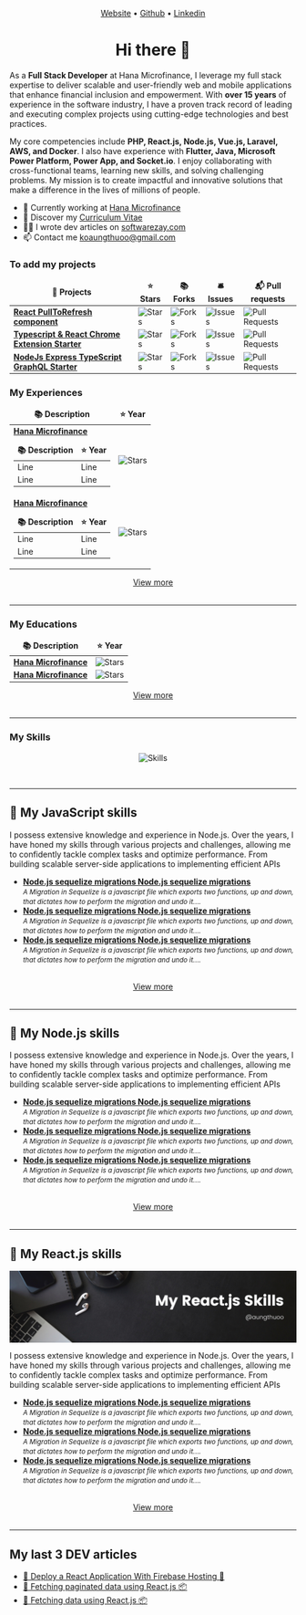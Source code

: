 
<!-- <p align="center">

  <img align="center" alt="Skills" src="https://raw.githubusercontent.com/mrandrewmaung/mrandrewmaung/main/img/Black%20Geometric%20Marketing%20Expert%20LinkedIn%20Banner.png" />
</p> -->


<p align="center">
  <a href="https://www.softwarezay.com/">Website</a> •
  <a href="https://github.com/mrandrewmaung">Github</a> •
  <a href="https://www.linkedin.com/in/aungthuoo/">Linkedin</a>
</p>

<h1 align="center">Hi there 👋</h1>

As a __Full Stack Developer__ at Hana Microfinance, I leverage my full stack expertise to deliver scalable and user-friendly web and mobile applications that enhance financial inclusion and empowerment. With __over 15 years__ of experience in the software industry, I have a proven track record of leading and executing complex projects using cutting-edge technologies and best practices.

My core competencies include __PHP, React.js, Node.js, Vue.js, Laravel, AWS, and Docker__. I also have experience with __Flutter, Java, Microsoft Power Platform, Power App, and Socket.io__. I enjoy collaborating with cross-functional teams, learning new skills, and solving challenging problems. My mission is to create impactful and innovative solutions that make a difference in the lives of millions of people.

* 💼 Currently working at [Hana Microfinance](https://www.linkedin.com/company/hana-microfinance/mycompany/) <br/>
* 🔖 Discover my [Curriculum Vitae](https://www.linkedin.com/in/aungthuoo/)<br/>
* ✍🏻 I wrote dev articles on [softwarezay.com](https://softwarezay.com) <br/>
* 📫 Contact me [koaungthuoo@gmail.com](koaungthuoo@gmail.com)


<h3>To add my projects</h3>
<table>
  <thead align="center">
    <tr border: none;>
      <td><b>🎁 Projects</b></td>
      <td><b>⭐ Stars</b></td>
      <td><b>📚 Forks</b></td>
      <td><b>🛎 Issues</b></td>
      <td><b>📬 Pull requests</b></td>
    </tr>
  </thead>
  <tbody>
    <tr>
      <td><a href="https://github.com/thmsgbrt/react-simple-pull-to-refresh"><b>React PullToRefresh component</b></a></td>
      <td><img alt="Stars" src="https://img.shields.io/github/stars/thmsgbrt/react-simple-pull-to-refresh?style=flat-square&labelColor=343b41"/></td>
      <td><img alt="Forks" src="https://img.shields.io/github/forks/thmsgbrt/react-simple-pull-to-refresh?style=flat-square&labelColor=343b41"/></td>
      <td><img alt="Issues" src="https://img.shields.io/github/issues/thmsgbrt/react-simple-pull-to-refresh?style=flat-square&labelColor=343b41"/></td>
      <td><img alt="Pull Requests" src="https://img.shields.io/github/issues-pr/thmsgbrt/react-simple-pull-to-refresh?style=flat-square&labelColor=343b41"/></td>
    </tr>
	  <tr>
      <td><a href="https://github.com/thmsgbrt/Chrome-Extension-with-React-and-Typescript-Starter-Pack"><b>Typescript & React Chrome Extension Starter</b></a></td>
      <td><img alt="Stars" src="https://img.shields.io/github/stars/thmsgbrt/Chrome-Extension-with-React-and-Typescript-Starter-Pack?style=flat-square&labelColor=343b41"/></td>
      <td><img alt="Forks" src="https://img.shields.io/github/forks/thmsgbrt/Chrome-Extension-with-React-and-Typescript-Starter-Pack?style=flat-square&labelColor=343b41"/></td>
      <td><img alt="Issues" src="https://img.shields.io/github/issues/thmsgbrt/Chrome-Extension-with-React-and-Typescript-Starter-Pack?style=flat-square&labelColor=343b41"/></td>
      <td><img alt="Pull Requests" src="https://img.shields.io/github/issues-pr/thmsgbrt/Chrome-Extension-with-React-and-Typescript-Starter-Pack?style=flat-square&labelColor=343b41"/></td>
    </tr>
    <tr>
      <td><a href="https://github.com/thmsgbrt/nodejs-typescript-express-apollo-graphql-starter"><b>NodeJs Express TypeScript GraphQL Starter</b></a></td>
      <td><img alt="Stars" src="https://img.shields.io/github/stars/thmsgbrt/nodejs-typescript-express-apollo-graphql-starter?style=flat-square&labelColor=343b41"/></td>
      <td><img alt="Forks" src="https://img.shields.io/github/forks/thmsgbrt/nodejs-typescript-express-apollo-graphql-starter?style=flat-square&labelColor=343b41"/></td>
      <td><img alt="Issues" src="https://img.shields.io/github/issues/thmsgbrt/nodejs-typescript-express-apollo-graphql-starter?style=flat-square&labelColor=343b41"/></td>
      <td><img alt="Pull Requests" src="https://img.shields.io/github/issues-pr/thmsgbrt/nodejs-typescript-express-apollo-graphql-starter?style=flat-square&labelColor=343b41"/></td>
    </tr>
  </tbody>
</table>




<h3>My Experiences</h3>
<table>
  <thead align="center">
    <tr border: none;>
      <td><b>📚 Description</b></td>
      <td><b>⭐ Year</b></td>
    </tr>
  </thead>
  <tbody>
    <tr>
      <td>
        <a href="https://github.com/thmsgbrt/react-simple-pull-to-refresh"><b>Hana Microfinance</b></a>
        <table>
          <thead>
            <tr border: none;>
              <td><b>📚 Description</b></td>
              <td><b>⭐ Year</b></td>
            </tr>
          </thead>
          <tbody>
            <tr>
              <td>Line </td>
              <td>Line </td>
            </tr>
            <tr>
              <td>Line </td>
              <td>Line </td>
            </tr>
          </tbody>
        </table>
      </td>
      <td>
        <img alt="Stars" src="https://img.shields.io/github/stars/thmsgbrt/react-simple-pull-to-refresh?style=flat-square&labelColor=343b41"/>
      </td>
    </tr>
    <tr>
      <td>
        <a href="https://github.com/thmsgbrt/react-simple-pull-to-refresh"><b>Hana Microfinance</b></a>
        <table>
          <thead>
            <tr border: none;>
              <td><b>📚 Description</b></td>
              <td><b>⭐ Year</b></td>
            </tr>
          </thead>
          <tbody>
            <tr>
              <td>Line </td>
              <td>Line </td>
            </tr>
            <tr>
              <td>Line </td>
              <td>Line </td>
            </tr>
          </tbody>
        </table>
      </td>
      <td>
        <img alt="Stars" src="https://img.shields.io/github/stars/thmsgbrt/react-simple-pull-to-refresh?style=flat-square&labelColor=343b41"/>
      </td>
    </tr>
  </tbody>
</table>

<div id="header" align="center">
  <a href="education.md">View more</a>
</div>
<br/>
<hr/>


<h3>My Educations</h3>
<table>
  <thead align="center">
    <tr border: none;>
      <td><b>📚 Description</b></td>
      <td><b>⭐ Year</b></td>
    </tr>
  </thead>
  <tbody>
    <tr>
      <td>
        <a href="https://github.com/thmsgbrt/react-simple-pull-to-refresh"><b>Hana Microfinance</b></a>
      </td>
      <td>
        <img alt="Stars" src="https://img.shields.io/github/stars/thmsgbrt/react-simple-pull-to-refresh?style=flat-square&labelColor=343b41"/>
      </td>
    </tr>
    <tr>
      <td>
        <a href="https://github.com/thmsgbrt/react-simple-pull-to-refresh"><b>Hana Microfinance</b></a>
      </td>
      <td>
        <img alt="Stars" src="https://img.shields.io/github/stars/thmsgbrt/react-simple-pull-to-refresh?style=flat-square&labelColor=343b41"/>
      </td>
    </tr>
  </tbody>
</table>

<div id="header" align="center">
  <a href="education.md">View more</a>
</div>
<br/>
<hr/>




<h3>My Skills</h3>
<p align="center">
  <img align="center" alt="Skills" src="https://github.com/viclafouch/viclafouch/blob/master/img/pack.png" />
</p>
<br/>
<hr/>


## 📝 My JavaScript skills

<p>
  I possess extensive knowledge and experience in Node.js. Over the years, I have honed my skills through various projects and challenges, allowing me to confidently tackle complex tasks and optimize performance. From building scalable server-side applications to implementing efficient APIs
</p>
  
<ul>
  <li>
    <a href="https://gist.github.com/aungthuoo/88659d3e93977d10054d0671bb7ea748">
      <strong>
        <b>Node.js sequelize migrations Node.js sequelize migrations</b>
      </strong>
    </a>  
    <br/>
    <small><i>A Migration in Sequelize is a javascript file which exports two functions, up and down, that dictates how to perform the migration and undo it.</i>...</small>
  </li>
  
  <li>
    <a href="https://gist.github.com/aungthuoo/88659d3e93977d10054d0671bb7ea748">
      <strong>
        <b>Node.js sequelize migrations Node.js sequelize migrations</b>
      </strong>
    </a>  
    <br/>
    <small><i>A Migration in Sequelize is a javascript file which exports two functions, up and down, that dictates how to perform the migration and undo it.</i>...</small>
  </li>
  
  <li>
    <a href="https://gist.github.com/aungthuoo/88659d3e93977d10054d0671bb7ea748">
      <strong>
        <b>Node.js sequelize migrations Node.js sequelize migrations</b>
      </strong>
    </a>  
    <br/>
    <small><i>A Migration in Sequelize is a javascript file which exports two functions, up and down, that dictates how to perform the migration and undo it.</i>...</small>
  </li>
  
</ul>
<br>
<div id="header" align="center">
  <a href="javascript-skill.md">
    View more
  </a>
</div>
<br/>
<hr/>




## 📝 My Node.js skills

<p>
  I possess extensive knowledge and experience in Node.js. Over the years, I have honed my skills through various projects and challenges, allowing me to confidently tackle complex tasks and optimize performance. From building scalable server-side applications to implementing efficient APIs
</p>
  
<ul>
  <li>
    <a href="https://gist.github.com/aungthuoo/88659d3e93977d10054d0671bb7ea748">
      <strong>
        <b>Node.js sequelize migrations Node.js sequelize migrations</b>
      </strong>
    </a>  
    <br/>
    <small><i>A Migration in Sequelize is a javascript file which exports two functions, up and down, that dictates how to perform the migration and undo it.</i>...</small>
  </li>
  
  <li>
    <a href="https://gist.github.com/aungthuoo/88659d3e93977d10054d0671bb7ea748">
      <strong>
        <b>Node.js sequelize migrations Node.js sequelize migrations</b>
      </strong>
    </a>  
    <br/>
    <small><i>A Migration in Sequelize is a javascript file which exports two functions, up and down, that dictates how to perform the migration and undo it.</i>...</small>
  </li>
  
  <li>
    <a href="https://gist.github.com/aungthuoo/88659d3e93977d10054d0671bb7ea748">
      <strong>
        <b>Node.js sequelize migrations Node.js sequelize migrations</b>
      </strong>
    </a>  
    <br/>
    <small><i>A Migration in Sequelize is a javascript file which exports two functions, up and down, that dictates how to perform the migration and undo it.</i>...</small>
  </li>
  
</ul>
<br>
<div id="header" align="center">
  <a href="javascript-skill.md">
    View more
  </a>
</div>
<br/>
<hr/>



## 📝 My React.js skills

<p align="center">
  <img align="center" alt="Skills" src="./img/my-react-js-skills.png" />
</p>
<p>
  I possess extensive knowledge and experience in Node.js. Over the years, I have honed my skills through various projects and challenges, allowing me to confidently tackle complex tasks and optimize performance. From building scalable server-side applications to implementing efficient APIs
</p>
  
<ul>
  <li>
    <a href="https://gist.github.com/aungthuoo/88659d3e93977d10054d0671bb7ea748">
      <strong>
        <b>Node.js sequelize migrations Node.js sequelize migrations</b>
      </strong>
    </a>  
    <br/>
    <small><i>A Migration in Sequelize is a javascript file which exports two functions, up and down, that dictates how to perform the migration and undo it.</i>...</small>
  </li>
  
  <li>
    <a href="https://gist.github.com/aungthuoo/88659d3e93977d10054d0671bb7ea748">
      <strong>
        <b>Node.js sequelize migrations Node.js sequelize migrations</b>
      </strong>
    </a>  
    <br/>
    <small><i>A Migration in Sequelize is a javascript file which exports two functions, up and down, that dictates how to perform the migration and undo it.</i>...</small>
  </li>
  
  <li>
    <a href="https://gist.github.com/aungthuoo/88659d3e93977d10054d0671bb7ea748">
      <strong>
        <b>Node.js sequelize migrations Node.js sequelize migrations</b>
      </strong>
    </a>  
    <br/>
    <small><i>A Migration in Sequelize is a javascript file which exports two functions, up and down, that dictates how to perform the migration and undo it.</i>...</small>
  </li>
  
</ul>
<br>
<div id="header" align="center">
  <a href="javascript-skill.md">
    View more
  </a>
</div>
<br/>
<hr/>


## My last 3 DEV articles

<!-- BLOG-POST-LIST:START -->
- [👑 Deploy a React Application With Firebase Hosting 🔐](https://softwarezay.com/notes/topics/react-js-deploy-to-firebase-hosting)
- [🍿 Fetching paginated data using React.js 📦](https://softwarezay.com/notes/topics/fetching-paginated-data-using-react-js)
- [🍿 Fetching data using React.js 📦](https://softwarezay.com/notes/topics/fetching-data-using-react-js)
<!-- BLOG-POST-LIST:END -->

<br/>
<br/>

